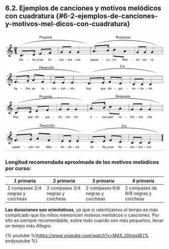 ## 6.2\. Ejemplos de canciones y motivos melódicos con cuadratura {#6-2-ejemplos-de-canciones-y-motivos-mel-dicos-con-cuadratura}

![](/assets/image33.jpg)

### Longitud recomendada aproximada de los motivos melódicos por curso:

| 1 primaria | 2 primaria | 3 primaria | 4 primaria |
| --- | --- | --- | --- |
| 2 compases 2/4 negras y corcheas | 2 compases 3/4 negras y corcheas | 2 compases 6/8 negras y corcheas | 2 compases de 9/8 negras y corcheas |

**Las duraciones son orientativas**, ya que si ralentizamos el tempo es más complicado que los niños memoricen motivos melódicos o canciones. Por ello es siempre recomendable, sobre todo cuando son más pequeños, llevar un tempo más _Allegro_.

{% youtube %}https://www.youtube.com/watch?v=M4X_IGhgq4E{% endyoutube %}
